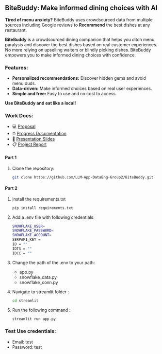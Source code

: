 
## BiteBuddy: Make informed dining choices with AI 

**Tired of menu anxiety?** BiteBuddy uses crowdsourced data from multiple sources including Google reviews to **Recommend** the best dishes at any restaurant.

**BiteBuddy** is a crowdsourced dining companion that helps you ditch menu paralysis and discover the best dishes based on real customer experiences. No more relying on upselling waiters or blindly picking dishes. BiteBuddy empowers you to make informed dining choices with confidence.

### Features:

* **Personalized recommendations:** Discover hidden gems and avoid menu duds.
* **Data-driven:** Make informed choices based on real user experiences.
* **Simple and free:** Easy to use and no cost to access.

**Use BiteBuddy and eat like a local!**


### Work Docs:

<ul>

<li>💻 <a href="https://docs.google.com/presentation/d/17kCFljf3qQ_N1jVAuPRQN1Kkjuj9VNN2pcAsQIeOGnE/edit#slide=id.g28262b8e96a_2_268">Proposal</a> </li>
<li>⏰ <a href="https://docs.google.com/document/d/1YcQwmBuYPS7HSb4ALRMpa9Gh8zakGQQZ15gFDOKEQ34/edit">Progress Documentation</a> </li>
<li>📖 <a href="https://wepik.com/share/9ad95fa2-c2ae-4cf0-8395-1b6dd5acddd8#rs=link">Presentation Slides </a> </li>
<li>📋 <a href="https://github.com/LLM-App-DataEng-Group2/BiteBuddy/tree/14e06cbd283a127ab057e47673c5808f3e3b17ce/report">Project Report</a></li>

</ul>


#### Part 1
1. Clone the repository:

   ```bash
   git clone https://github.com/LLM-App-DataEng-Group2/BiteBuddy.git

#### Part 2

1. Install the requirements.txt
   ```bash
   pip install requirements.txt

2. Add a .env file with following credentials:
   ```bash
   SNOWFLAKE_USER=
   SNOWFLAKE_PASSWORD=
   SNOWFLAKE_ACCOUNT=
   SERPAPI_KEY = 
   ID = ""
   IDTS = ""
   IDCC = ""

3. Change the path of the .env to your path:
   - app.py
   - snowflake_data.py
   - snowflake_conn.py

4. Navigate to streamlit folder :
   ```bash
   cd streamlit

5. Run the following command :
   ```bash
   streamlit run app.py

### Test Use credentials:
- Email: test
- Password: test
